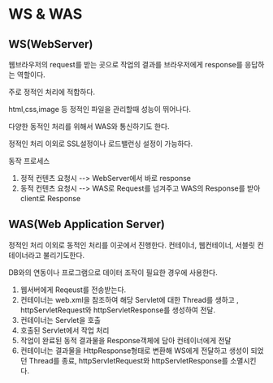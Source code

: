 # WS & WAS

## WS(WebServer)
웹브라우저의 request를 받는 곳으로 작업의 결과를 브라우저에게 response를 응답하는 역할이다.

주로 정적인 처리에 적합하다.

html,css,image 등 정적인 파일을 관리할때 성능이 뛰어나다.

다양한 동적인 처리를 위해서 WAS와 통신하기도 한다.

정적인 처리 이외로 SSL설정이나 로드밸런싱 설정이 가능하다.

동작 프로세스
1. 정적 컨텐츠 요청시 --> WebServer에서 바로 response
2. 동적 컨텐츠 요청시 --> WAS로 Request를 넘겨주고 WAS의 Response를 받아 client로 Response

## WAS(Web Application Server)
정적인 처리 이외로 동적인 처리를 이곳에서 진행한다. 컨테이너, 웹컨테이너, 서블릿 컨테이너라고 불리기도한다.

DB와의 연동이나 프로그램으로 데이터 조작이 필요한 경우에 사용한다.

1. 웹서버에게 Reqeust를 전송받는다.
2. 컨테이너는 web.xml을 참조하여 해당 Servlet에 대한 Thread를 생하고 , httpServletRequest와 httpServletResponse를 생성하여 전달.
3. 컨테이너는 Servlet을 호출
4. 호출된 Servlet에서 작업 처리
5. 작업이 완료된 동적 결과물을 Response객체에 담아 컨테이너에게 전달
6. 컨테이너는 결과물을 HttpResponse형태로 변환해 WS에게 전달하고 생성이 되었던 Thread를 종료, httpServletRequest와 httpServletResponse를 소멸시킨다.
